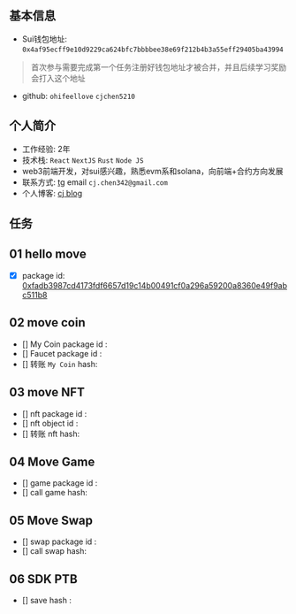 ## 基本信息
- Sui钱包地址: `0x4af95ecff9e10d9229ca624bfc7bbbbee38e69f212b4b3a55eff29405ba43994`
> 首次参与需要完成第一个任务注册好钱包地址才被合并，并且后续学习奖励会打入这个地址
- github: `ohifeellove` `cjchen5210`

## 个人简介
- 工作经验: 2年
- 技术栈: `React` `NextJS` `Rust` `Node JS`
- web3前端开发，对sui感兴趣，熟悉evm系和solana，向前端+合约方向发展
- 联系方式: [tg](https://t.me/cjjjtheman) email `cj.chen342@gmail.com`
- 个人博客: [cj blog](https://cjblog-cjchen5210.vercel.app/)

## 任务

##   01 hello move  
- [x] package id: [0xfadb3987cd4173fdf6657d19c14b00491cf0a296a59200a8360e49f9abc511b8](https://suiscan.xyz/testnet/object/0xfadb3987cd4173fdf6657d19c14b00491cf0a296a59200a8360e49f9abc511b8/txs)

##   02 move coin
- [] My Coin package id : 
- [] Faucet package id : 
- [] 转账 `My Coin` hash:

##   03 move NFT
- [] nft package id :
- [] nft object id : 
- [] 转账 nft  hash:

##   04 Move Game
- [] game package id :
- [] call game hash:

##   05 Move Swap
- [] swap package id :
- [] call swap hash:

##   06 SDK PTB
- [] save hash :
